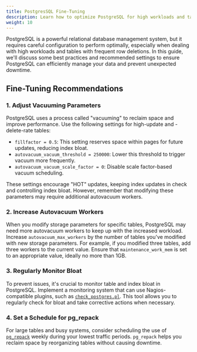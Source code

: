 ```yaml
---
title: PostgresSQL Fine-Tuning
description: Learn how to optimize PostgreSQL for high workloads and table maintenance.
weight: 10
---
```


PostgreSQL is a powerful relational database management system, but it requires careful configuration to perform optimally, especially when dealing with high workloads and tables with frequent row deletions. In this guide, we'll discuss some best practices and recommended settings to ensure PostgreSQL can efficiently manage your data and prevent unexpected downtime.

## Fine-Tuning Recommendations

### 1. Adjust Vacuuming Parameters

PostgreSQL uses a process called "vacuuming" to reclaim space and improve performance.  Use the following settings for high-update and -delete-rate tables:

- `fillfactor = 0.5`: This setting reserves space within pages for future updates, reducing index bloat.
- `autovacuum_vacuum_threshold = 250000`: Lower this threshold to trigger vacuum more frequently.
- `autovacuum_vacuum_scale_factor = 0`: Disable scale factor-based vacuum scheduling.

These settings encourage "HOT" updates, keeping index updates in check and controlling index bloat. However, remember that modifying these parameters may require additional autovacuum workers.

### 2. Increase Autovacuum Workers

When you modify storage parameters for specific tables, PostgreSQL may need more autovacuum workers to keep up with the increased workload. Increase `autovacuum_max_workers` by the number of tables you've modified with new storage parameters. For example, if you modified three tables, add three workers to the current value. Ensure that `maintenance_work_mem` is set to an appropriate value, ideally no more than 1GB.

### 3. Regularly Monitor Bloat

To prevent issues, it's crucial to monitor table and index bloat in PostgreSQL. Implement a monitoring system that can use Nagios-compatible plugins, such as [`check_postgres.pl`](https://bucardo.org/check_postgres/). This tool allows you to regularly check for bloat and take corrective actions when necessary.

### 4. Set a Schedule for pg_repack

For large tables and busy systems, consider scheduling the use of [`pg_repack`](https://reorg.github.io/pg_repack/) weekly during your lowest traffic periods. `pg_repack` helps you reclaim space by reorganizing tables without causing downtime.
